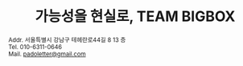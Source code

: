 <h1 align="center">가능성을 현실로, TEAM BIGBOX</h1>

<sub>Addr. 서울특별시 강남구 테헤란로44길 8 13 층</sub> \
<sub>Tel. 010-6311-0646</sub> \
<sub>Mail. padoletter@gmail.com</sub>
